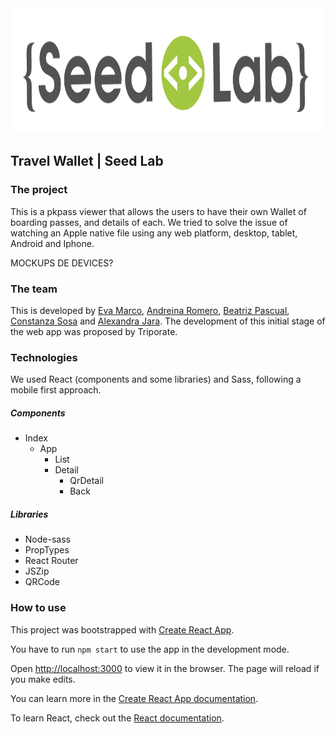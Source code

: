 
<img src="./src/assets/images/logo_long.png" alt="Seed Lab logo" height="200px">

## Travel Wallet | Seed Lab ##

### The project ###

This is a pkpass viewer that allows the users to have their own Wallet of boarding passes, and details of each. We tried to solve the issue of watching an Apple native file using any web platform, desktop, tablet, Android and Iphone.

MOCKUPS DE DEVICES?

### The team ###

This is developed by [Eva Marco](https://github.com/EvaMarco), [Andreina Romero](https://github.com/andreina-proyectos), [Beatriz Pascual](https://github.com/pascualbeatriz), [Constanza Sosa](https://github.com/constanza-sosa) and [Alexandra Jara](https://github.com/alexandrajaramz). The development of this initial stage of the web app was proposed by Triporate.

### Technologies ###

We used React (components and some libraries) and Sass, following a mobile first approach.

##### Components #####
- Index 
  - App 
    - List 
    - Detail
      - QrDetail 
      - Back 

##### Libraries #####
- Node-sass
- PropTypes
- React Router
- JSZip
- QRCode

### How to use ###

This project was bootstrapped with [Create React App](https://github.com/facebook/create-react-app).

You have to run `npm start` to use the app in the development mode. 

Open [http://localhost:3000](http://localhost:3000) to view it in the browser. The page will reload if you make edits.

You can learn more in the [Create React App documentation](https://facebook.github.io/create-react-app/docs/getting-started).

To learn React, check out the [React documentation](https://reactjs.org/).